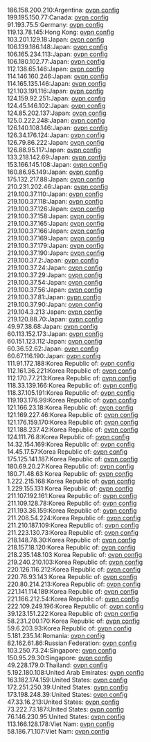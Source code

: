 186.158.200.210:Argentina: [ovpn config](vpn/186_158_200_210.ovpn)  
199.195.150.77:Canada: [ovpn config](vpn/199_195_150_77.ovpn)  
91.193.75.5:Germany: [ovpn config](vpn/91_193_75_5.ovpn)  
119.13.78.145:Hong Kong: [ovpn config](vpn/119_13_78_145.ovpn)  
103.201.129.18:Japan: [ovpn config](vpn/103_201_129_18.ovpn)  
106.139.186.148:Japan: [ovpn config](vpn/106_139_186_148.ovpn)  
106.165.234.113:Japan: [ovpn config](vpn/106_165_234_113.ovpn)  
106.180.102.77:Japan: [ovpn config](vpn/106_180_102_77.ovpn)  
112.138.65.146:Japan: [ovpn config](vpn/112_138_65_146.ovpn)  
114.146.160.246:Japan: [ovpn config](vpn/114_146_160_246.ovpn)  
114.165.135.146:Japan: [ovpn config](vpn/114_165_135_146.ovpn)  
121.103.191.116:Japan: [ovpn config](vpn/121_103_191_116.ovpn)  
124.159.92.251:Japan: [ovpn config](vpn/124_159_92_251.ovpn)  
124.45.146.102:Japan: [ovpn config](vpn/124_45_146_102.ovpn)  
124.85.202.137:Japan: [ovpn config](vpn/124_85_202_137.ovpn)  
125.0.222.248:Japan: [ovpn config](vpn/125_0_222_248.ovpn)  
126.140.108.146:Japan: [ovpn config](vpn/126_140_108_146.ovpn)  
126.34.176.124:Japan: [ovpn config](vpn/126_34_176_124.ovpn)  
126.79.86.222:Japan: [ovpn config](vpn/126_79_86_222.ovpn)  
126.88.95.117:Japan: [ovpn config](vpn/126_88_95_117.ovpn)  
133.218.142.69:Japan: [ovpn config](vpn/133_218_142_69.ovpn)  
153.166.145.108:Japan: [ovpn config](vpn/153_166_145_108.ovpn)  
160.86.95.149:Japan: [ovpn config](vpn/160_86_95_149.ovpn)  
175.132.217.88:Japan: [ovpn config](vpn/175_132_217_88.ovpn)  
210.231.202.46:Japan: [ovpn config](vpn/210_231_202_46.ovpn)  
219.100.37.110:Japan: [ovpn config](vpn/219_100_37_110.ovpn)  
219.100.37.118:Japan: [ovpn config](vpn/219_100_37_118.ovpn)  
219.100.37.126:Japan: [ovpn config](vpn/219_100_37_126.ovpn)  
219.100.37.158:Japan: [ovpn config](vpn/219_100_37_158.ovpn)  
219.100.37.165:Japan: [ovpn config](vpn/219_100_37_165.ovpn)  
219.100.37.166:Japan: [ovpn config](vpn/219_100_37_166.ovpn)  
219.100.37.169:Japan: [ovpn config](vpn/219_100_37_169.ovpn)  
219.100.37.179:Japan: [ovpn config](vpn/219_100_37_179.ovpn)  
219.100.37.190:Japan: [ovpn config](vpn/219_100_37_190.ovpn)  
219.100.37.2:Japan: [ovpn config](vpn/219_100_37_2.ovpn)  
219.100.37.24:Japan: [ovpn config](vpn/219_100_37_24.ovpn)  
219.100.37.29:Japan: [ovpn config](vpn/219_100_37_29.ovpn)  
219.100.37.54:Japan: [ovpn config](vpn/219_100_37_54.ovpn)  
219.100.37.56:Japan: [ovpn config](vpn/219_100_37_56.ovpn)  
219.100.37.81:Japan: [ovpn config](vpn/219_100_37_81.ovpn)  
219.100.37.90:Japan: [ovpn config](vpn/219_100_37_90.ovpn)  
219.104.3.213:Japan: [ovpn config](vpn/219_104_3_213.ovpn)  
219.120.88.70:Japan: [ovpn config](vpn/219_120_88_70.ovpn)  
49.97.38.68:Japan: [ovpn config](vpn/49_97_38_68.ovpn)  
60.113.152.173:Japan: [ovpn config](vpn/60_113_152_173.ovpn)  
60.151.123.112:Japan: [ovpn config](vpn/60_151_123_112.ovpn)  
60.36.52.62:Japan: [ovpn config](vpn/60_36_52_62.ovpn)  
60.67.116.190:Japan: [ovpn config](vpn/60_67_116_190.ovpn)  
111.91.172.188:Korea Republic of: [ovpn config](vpn/111_91_172_188.ovpn)  
112.161.36.221:Korea Republic of: [ovpn config](vpn/112_161_36_221.ovpn)  
112.170.77.213:Korea Republic of: [ovpn config](vpn/112_170_77_213.ovpn)  
118.33.139.166:Korea Republic of: [ovpn config](vpn/118_33_139_166.ovpn)  
118.37.105.191:Korea Republic of: [ovpn config](vpn/118_37_105_191.ovpn)  
119.193.176.99:Korea Republic of: [ovpn config](vpn/119_193_176_99.ovpn)  
121.166.23.18:Korea Republic of: [ovpn config](vpn/121_166_23_18.ovpn)  
121.169.227.46:Korea Republic of: [ovpn config](vpn/121_169_227_46.ovpn)  
121.176.159.170:Korea Republic of: [ovpn config](vpn/121_176_159_170.ovpn)  
121.188.237.42:Korea Republic of: [ovpn config](vpn/121_188_237_42.ovpn)  
124.111.76.8:Korea Republic of: [ovpn config](vpn/124_111_76_8.ovpn)  
14.32.154.169:Korea Republic of: [ovpn config](vpn/14_32_154_169.ovpn)  
14.45.17.57:Korea Republic of: [ovpn config](vpn/14_45_17_57.ovpn)  
175.125.141.187:Korea Republic of: [ovpn config](vpn/175_125_141_187.ovpn)  
180.69.20.27:Korea Republic of: [ovpn config](vpn/180_69_20_27.ovpn)  
180.71.48.63:Korea Republic of: [ovpn config](vpn/180_71_48_63.ovpn)  
1.222.215.168:Korea Republic of: [ovpn config](vpn/1_222_215_168.ovpn)  
1.229.155.131:Korea Republic of: [ovpn config](vpn/1_229_155_131.ovpn)  
211.107.192.161:Korea Republic of: [ovpn config](vpn/211_107_192_161.ovpn)  
211.109.128.78:Korea Republic of: [ovpn config](vpn/211_109_128_78.ovpn)  
211.193.36.159:Korea Republic of: [ovpn config](vpn/211_193_36_159.ovpn)  
211.208.54.224:Korea Republic of: [ovpn config](vpn/211_208_54_224.ovpn)  
211.210.187.109:Korea Republic of: [ovpn config](vpn/211_210_187_109.ovpn)  
211.223.130.73:Korea Republic of: [ovpn config](vpn/211_223_130_73.ovpn)  
218.148.78.30:Korea Republic of: [ovpn config](vpn/218_148_78_30.ovpn)  
218.157.18.120:Korea Republic of: [ovpn config](vpn/218_157_18_120.ovpn)  
218.235.148.103:Korea Republic of: [ovpn config](vpn/218_235_148_103.ovpn)  
219.240.210.103:Korea Republic of: [ovpn config](vpn/219_240_210_103.ovpn)  
220.126.116.212:Korea Republic of: [ovpn config](vpn/220_126_116_212.ovpn)  
220.76.93.143:Korea Republic of: [ovpn config](vpn/220_76_93_143.ovpn)  
220.80.214.213:Korea Republic of: [ovpn config](vpn/220_80_214_213.ovpn)  
221.141.114.189:Korea Republic of: [ovpn config](vpn/221_141_114_189.ovpn)  
221.166.212.54:Korea Republic of: [ovpn config](vpn/221_166_212_54.ovpn)  
222.109.249.196:Korea Republic of: [ovpn config](vpn/222_109_249_196.ovpn)  
39.123.151.222:Korea Republic of: [ovpn config](vpn/39_123_151_222.ovpn)  
58.231.200.170:Korea Republic of: [ovpn config](vpn/58_231_200_170.ovpn)  
59.6.203.93:Korea Republic of: [ovpn config](vpn/59_6_203_93.ovpn)  
5.181.235.14:Romania: [ovpn config](vpn/5_181_235_14.ovpn)  
82.162.61.86:Russian Federation: [ovpn config](vpn/82_162_61_86.ovpn)  
103.250.73.24:Singapore: [ovpn config](vpn/103_250_73_24.ovpn)  
150.95.29.30:Singapore: [ovpn config](vpn/150_95_29_30.ovpn)  
49.228.179.0:Thailand: [ovpn config](vpn/49_228_179_0.ovpn)  
5.192.180.108:United Arab Emirates: [ovpn config](vpn/5_192_180_108.ovpn)  
163.182.174.159:United States: [ovpn config](vpn/163_182_174_159.ovpn)  
172.251.250.39:United States: [ovpn config](vpn/172_251_250_39.ovpn)  
173.198.248.39:United States: [ovpn config](vpn/173_198_248_39.ovpn)  
47.33.16.213:United States: [ovpn config](vpn/47_33_16_213.ovpn)  
73.222.73.187:United States: [ovpn config](vpn/73_222_73_187.ovpn)  
76.146.230.95:United States: [ovpn config](vpn/76_146_230_95.ovpn)  
113.166.128.178:Viet Nam: [ovpn config](vpn/113_166_128_178.ovpn)  
58.186.71.107:Viet Nam: [ovpn config](vpn/58_186_71_107.ovpn)  
